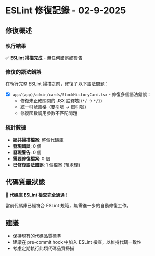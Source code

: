 # ESLint 修復記錄 - 02-9-2025

## 修復概述

### 執行結果

✅ **ESLint 掃描完成** - 無任何錯誤或警告

### 修復的語法錯誤

在執行完整 ESLint 掃描之前，修復了以下語法問題：

- [x] `app/(app)/admin/cards/StockHistoryCard.tsx` - 修復多個語法錯誤：
  - 修復未正確關閉的 JSX 註釋塊 (`*/` → `*/}`)
  - 統一引號風格（雙引號 → 單引號）
  - 修復函數調用參數不匹配問題

### 統計數據

- **總共掃描檔案**: 整個代碼庫
- **發現錯誤**: 0 個
- **發現警告**: 0 個
- **需要修復檔案**: 0 個
- **已修復語法錯誤**: 1 個檔案 (預處理)

## 代碼質量狀態

🎉 **代碼庫 ESLint 檢查完全通過！**

當前代碼庫已經符合 ESLint 規範，無需進一步的自動修復工作。

## 建議

- 保持現有的代碼品質標準
- 建議在 pre-commit hook 中加入 ESLint 檢查，以維持代碼一致性
- 考慮定期執行此類代碼品質掃描
